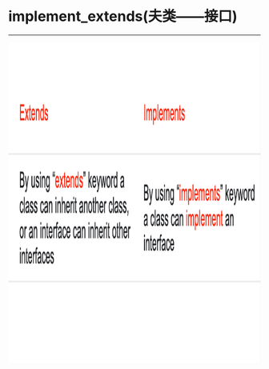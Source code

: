  # implement_extends(夫类——接口)
 ---
 
 <p align="center">
  <img src=" https://raw.githubusercontent.com/IDGAQ/Super_Cool_Notes/main/Screen%20Shot%202021-04-19%20at%209.40.54%20AM.png" width="800" height="640">
</p>
